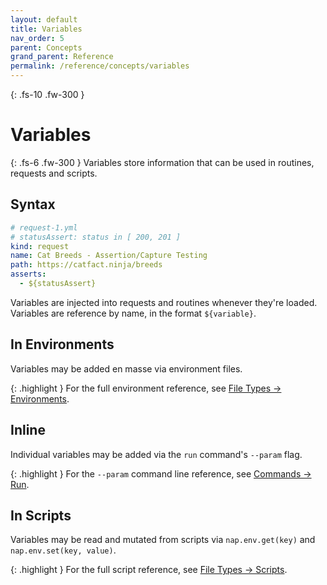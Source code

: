 ```yaml
---
layout: default
title: Variables
nav_order: 5
parent: Concepts
grand_parent: Reference
permalink: /reference/concepts/variables
---
```


{: .fs-10 .fw-300 }
# Variables

{: .fs-6 .fw-300 }
Variables store information that can be used in routines, requests and scripts.

## Syntax

```yml
# request-1.yml
# statusAssert: status in [ 200, 201 ]
kind: request
name: Cat Breeds - Assertion/Capture Testing
path: https://catfact.ninja/breeds
asserts:
  - ${statusAssert} 
```

Variables are injected into requests and routines whenever they're loaded. Variables are reference by name, in the format `${variable}`.

## In Environments

Variables may be added en masse via environment files.

{: .highlight }
For the full environment reference, see [File Types -> Environments](/reference/file-types/environments).

## Inline

Individual variables may be added via the `run` command's `--param` flag.

{: .highlight }
For the `--param` command line reference, see [Commands -> Run](/reference/commands/run#--param---Parameter).

## In Scripts

Variables may be read and mutated from scripts via `nap.env.get(key)` and `nap.env.set(key, value)`.

{: .highlight }
For the full script reference, see [File Types -> Scripts](/reference/file-types/scripts).